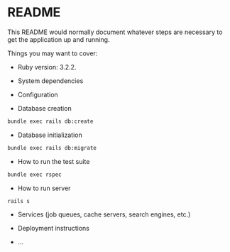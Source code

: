 # README

This README would normally document whatever steps are necessary to get the
application up and running.

Things you may want to cover:

* Ruby version: 3.2.2.

* System dependencies

* Configuration

* Database creation
```bash
bundle exec rails db:create
```

* Database initialization
```bash
bundle exec rails db:migrate
```

* How to run the test suite
```bash
bundle exec rspec
```

* How to run server
```bash
rails s
```

* Services (job queues, cache servers, search engines, etc.)

* Deployment instructions

* ...
